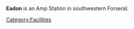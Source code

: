**Eadon** is an Amp Station in southwestern Forseral.

[Category:Facilities](Category:Facilities.md "wikilink")
